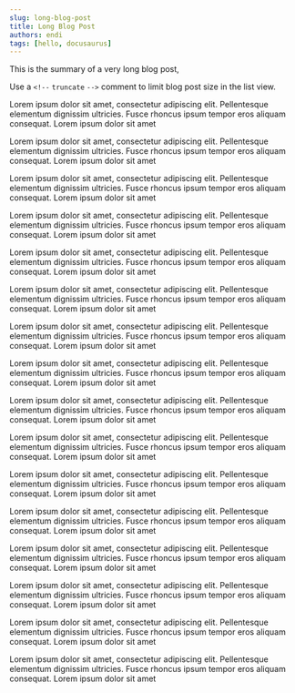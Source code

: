 ```yaml
---
slug: long-blog-post
title: Long Blog Post
authors: endi
tags: [hello, docusaurus]
---
```


This is the summary of a very long blog post,

Use a `<!--` `truncate` `-->` comment to limit blog post size in the list view.

<!--truncate-->

Lorem ipsum dolor sit amet, consectetur adipiscing elit. Pellentesque elementum dignissim ultricies. Fusce rhoncus ipsum
tempor eros aliquam consequat. Lorem ipsum dolor sit amet

Lorem ipsum dolor sit amet, consectetur adipiscing elit. Pellentesque elementum dignissim ultricies. Fusce rhoncus ipsum
tempor eros aliquam consequat. Lorem ipsum dolor sit amet

Lorem ipsum dolor sit amet, consectetur adipiscing elit. Pellentesque elementum dignissim ultricies. Fusce rhoncus ipsum
tempor eros aliquam consequat. Lorem ipsum dolor sit amet

Lorem ipsum dolor sit amet, consectetur adipiscing elit. Pellentesque elementum dignissim ultricies. Fusce rhoncus ipsum
tempor eros aliquam consequat. Lorem ipsum dolor sit amet

Lorem ipsum dolor sit amet, consectetur adipiscing elit. Pellentesque elementum dignissim ultricies. Fusce rhoncus ipsum
tempor eros aliquam consequat. Lorem ipsum dolor sit amet

Lorem ipsum dolor sit amet, consectetur adipiscing elit. Pellentesque elementum dignissim ultricies. Fusce rhoncus ipsum
tempor eros aliquam consequat. Lorem ipsum dolor sit amet

Lorem ipsum dolor sit amet, consectetur adipiscing elit. Pellentesque elementum dignissim ultricies. Fusce rhoncus ipsum
tempor eros aliquam consequat. Lorem ipsum dolor sit amet

Lorem ipsum dolor sit amet, consectetur adipiscing elit. Pellentesque elementum dignissim ultricies. Fusce rhoncus ipsum
tempor eros aliquam consequat. Lorem ipsum dolor sit amet

Lorem ipsum dolor sit amet, consectetur adipiscing elit. Pellentesque elementum dignissim ultricies. Fusce rhoncus ipsum
tempor eros aliquam consequat. Lorem ipsum dolor sit amet

Lorem ipsum dolor sit amet, consectetur adipiscing elit. Pellentesque elementum dignissim ultricies. Fusce rhoncus ipsum
tempor eros aliquam consequat. Lorem ipsum dolor sit amet

Lorem ipsum dolor sit amet, consectetur adipiscing elit. Pellentesque elementum dignissim ultricies. Fusce rhoncus ipsum
tempor eros aliquam consequat. Lorem ipsum dolor sit amet

Lorem ipsum dolor sit amet, consectetur adipiscing elit. Pellentesque elementum dignissim ultricies. Fusce rhoncus ipsum
tempor eros aliquam consequat. Lorem ipsum dolor sit amet

Lorem ipsum dolor sit amet, consectetur adipiscing elit. Pellentesque elementum dignissim ultricies. Fusce rhoncus ipsum
tempor eros aliquam consequat. Lorem ipsum dolor sit amet

Lorem ipsum dolor sit amet, consectetur adipiscing elit. Pellentesque elementum dignissim ultricies. Fusce rhoncus ipsum
tempor eros aliquam consequat. Lorem ipsum dolor sit amet

Lorem ipsum dolor sit amet, consectetur adipiscing elit. Pellentesque elementum dignissim ultricies. Fusce rhoncus ipsum
tempor eros aliquam consequat. Lorem ipsum dolor sit amet

Lorem ipsum dolor sit amet, consectetur adipiscing elit. Pellentesque elementum dignissim ultricies. Fusce rhoncus ipsum
tempor eros aliquam consequat. Lorem ipsum dolor sit amet
